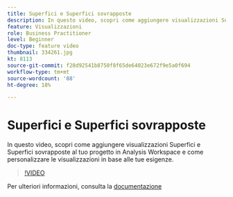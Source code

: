 ```yaml
---
title: Superfici e Superfici sovrapposte
description: In questo video, scopri come aggiungere visualizzazioni Superfici e Superfici sovrapposte al tuo progetto in Analysis Workspace e come personalizzare le visualizzazioni in base alle tue esigenze.
feature: Visualizzazioni
role: Business Practitioner
level: Beginner
doc-type: feature video
thumbnail: 334261.jpg
kt: 8113
source-git-commit: f28d92541b8750f8f65de64023e672f9e5a0f694
workflow-type: tm+mt
source-wordcount: '88'
ht-degree: 18%

---
```



# Superfici e Superfici sovrapposte

In questo video, scopri come aggiungere visualizzazioni Superfici e Superfici sovrapposte al tuo progetto in Analysis Workspace e come personalizzare le visualizzazioni in base alle tue esigenze.

>[!VIDEO](https://video.tv.adobe.com/v/334261/?quality=12&learn=on)

Per ulteriori informazioni, consulta la [documentazione](https://experienceleague.adobe.com/docs/analytics/analyze/analysis-workspace/visualizations/area.html?lang=en#)
